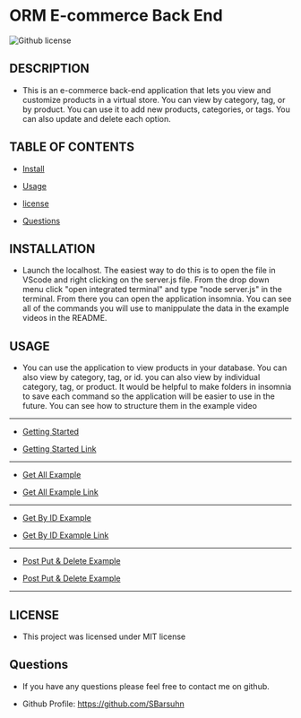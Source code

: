 # ORM E-commerce Back End
![Github license](https://img.shields.io/badge/license-MIT-blue.svg)


## DESCRIPTION

- This is an e-commerce back-end application that lets you view and customize products in a virtual store. You can view by category, tag, or by product. You can use it to add new products, categories, or tags. You can also update and delete each option.


## TABLE OF CONTENTS


* [Install](#install)

* [Usage](#usage)

* [license](#license)

* [Questions](#questions)


## INSTALLATION

- Launch the localhost. The easiest way to do this is to open the file in VScode and right clicking on the server.js file. From the drop down menu click "open integrated terminal" and type "node server.js" in the terminal. From there you can open the application insomnia. You can see all of the commands you will use to manippulate the data in the example videos in the README.


## USAGE

- You can use the application to view products in your database. You can also view by category, tag, or id. you can also view by individual category, tag, or product. It would be helpful to make folders in insomnia to save each command so the application will be easier to use in the future. You can see how to structure them in the example video

-------------------------

- [Getting Started](../hw11/Develop/assets/Getting%20started.mp4) 

- [Getting Started Link](https://clipchamp.com/watch/arKNwbwiPf8)

-------------------------

- [Get All Example](../hw11/Develop/assets/GET_ALL.mp4) 

- [Get All Example Link](https://clipchamp.com/watch/Da6EdxqA6oU)

-------------------------

- [Get By ID Example](../hw11/Develop/assets/GET_BY_ID.mp4) 

- [Get By ID Example Link](https://clipchamp.com/watch/qgNpbQ95owg)

-------------------------

- [Post Put & Delete Example](../hw11/Develop/assets/POST_PUT_DEL.mp4) 

- [Post Put & Delete Example](https://clipchamp.com/watch/v4eZnmy1XeQ)

-------------------------


## LICENSE

- This project was licensed under MIT license


## Questions

- If you have any questions please feel free to contact me on github.

- Github Profile: https://github.com/SBarsuhn
 
